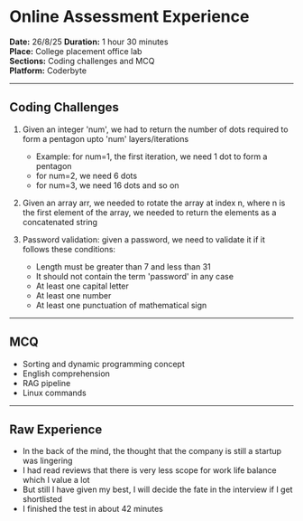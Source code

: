 # Online Assessment Experience

**Date:** 26/8/25
**Duration:** 1 hour 30 minutes  
**Place:** College placement office lab  
**Sections:** Coding challenges and MCQ  
**Platform:** Coderbyte 


---

## Coding Challenges

1. Given an integer 'num', we had to return the number of dots required to form a pentagon upto 'num' layers/iterations  
   - Example: for num=1, the first iteration, we need 1 dot to form a pentagon  
   - for num=2, we need 6 dots  
   - for num=3, we need 16 dots and so on  

2. Given an array arr, we needed to rotate the array at index n, where n is the first element of the array, we needed to return the elements as a concatenated string  

3. Password validation: given a password, we need to validate it if it follows these conditions:  
   - Length must be greater than 7 and less than 31  
   - It should not contain the term 'password' in any case  
   - At least one capital letter  
   - At least one number  
   - At least one punctuation of mathematical sign  

---

## MCQ

- Sorting and dynamic programming concept  
- English comprehension  
- RAG pipeline  
- Linux commands  

---

## Raw Experience

- In the back of the mind, the thought that the company is still a startup was lingering  
- I had read reviews that there is very less scope for work life balance which I value a lot  
- But still I have given my best, I will decide the fate in the interview if I get shortlisted  
- I finished the test in about 42 minutes  
